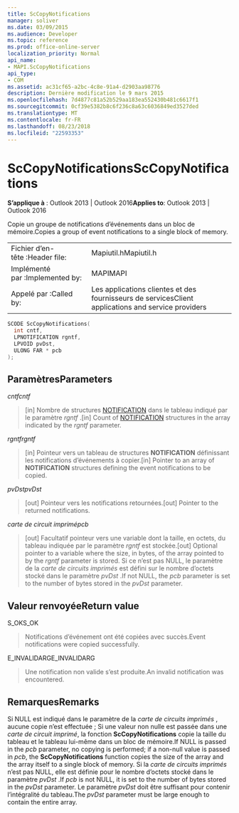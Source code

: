 ```yaml
---
title: ScCopyNotifications
manager: soliver
ms.date: 03/09/2015
ms.audience: Developer
ms.topic: reference
ms.prod: office-online-server
localization_priority: Normal
api_name:
- MAPI.ScCopyNotifications
api_type:
- COM
ms.assetid: ac31cf65-a2bc-4c8e-91a4-d2903aa98776
description: Dernière modification le 9 mars 2015
ms.openlocfilehash: 7d4877c81a52b529aa183ea552430b481c6617f1
ms.sourcegitcommit: 0cf39e5382b8c6f236c8a63c6036849ed3527ded
ms.translationtype: MT
ms.contentlocale: fr-FR
ms.lasthandoff: 08/23/2018
ms.locfileid: "22593353"
---
```

# <a name="sccopynotifications"></a><span data-ttu-id="0ee5a-103">ScCopyNotifications</span><span class="sxs-lookup"><span data-stu-id="0ee5a-103">ScCopyNotifications</span></span>

  
  
<span data-ttu-id="0ee5a-104">**S’applique à** : Outlook 2013 | Outlook 2016</span><span class="sxs-lookup"><span data-stu-id="0ee5a-104">**Applies to**: Outlook 2013 | Outlook 2016</span></span> 
  
<span data-ttu-id="0ee5a-105">Copie un groupe de notifications d’événements dans un bloc de mémoire.</span><span class="sxs-lookup"><span data-stu-id="0ee5a-105">Copies a group of event notifications to a single block of memory.</span></span> 
  
|||
|:-----|:-----|
|<span data-ttu-id="0ee5a-106">Fichier d’en-tête :</span><span class="sxs-lookup"><span data-stu-id="0ee5a-106">Header file:</span></span>  <br/> |<span data-ttu-id="0ee5a-107">Mapiutil.h</span><span class="sxs-lookup"><span data-stu-id="0ee5a-107">Mapiutil.h</span></span>  <br/> |
|<span data-ttu-id="0ee5a-108">Implémenté par :</span><span class="sxs-lookup"><span data-stu-id="0ee5a-108">Implemented by:</span></span>  <br/> |<span data-ttu-id="0ee5a-109">MAPI</span><span class="sxs-lookup"><span data-stu-id="0ee5a-109">MAPI</span></span>  <br/> |
|<span data-ttu-id="0ee5a-110">Appelé par :</span><span class="sxs-lookup"><span data-stu-id="0ee5a-110">Called by:</span></span>  <br/> |<span data-ttu-id="0ee5a-111">Les applications clientes et des fournisseurs de services</span><span class="sxs-lookup"><span data-stu-id="0ee5a-111">Client applications and service providers</span></span>  <br/> |
   
```cpp
SCODE ScCopyNotifications(
  int cntf,
  LPNOTIFICATION rgntf,
  LPVOID pvDst,
  ULONG FAR * pcb
);
```

## <a name="parameters"></a><span data-ttu-id="0ee5a-112">Paramètres</span><span class="sxs-lookup"><span data-stu-id="0ee5a-112">Parameters</span></span>

 <span data-ttu-id="0ee5a-113">_cntf_</span><span class="sxs-lookup"><span data-stu-id="0ee5a-113">_cntf_</span></span>
  
> <span data-ttu-id="0ee5a-114">[in] Nombre de structures [NOTIFICATION](notification.md) dans le tableau indiqué par le paramètre _rgntf_ .</span><span class="sxs-lookup"><span data-stu-id="0ee5a-114">[in] Count of [NOTIFICATION](notification.md) structures in the array indicated by the  _rgntf_ parameter.</span></span> 
    
 <span data-ttu-id="0ee5a-115">_rgntf_</span><span class="sxs-lookup"><span data-stu-id="0ee5a-115">_rgntf_</span></span>
  
> <span data-ttu-id="0ee5a-116">[in] Pointeur vers un tableau de structures **NOTIFICATION** définissant les notifications d’événements à copier.</span><span class="sxs-lookup"><span data-stu-id="0ee5a-116">[in] Pointer to an array of **NOTIFICATION** structures defining the event notifications to be copied.</span></span> 
    
 <span data-ttu-id="0ee5a-117">_pvDst_</span><span class="sxs-lookup"><span data-stu-id="0ee5a-117">_pvDst_</span></span>
  
> <span data-ttu-id="0ee5a-118">[out] Pointeur vers les notifications retournées.</span><span class="sxs-lookup"><span data-stu-id="0ee5a-118">[out] Pointer to the returned notifications.</span></span> 
    
 <span data-ttu-id="0ee5a-119">_carte de circuit imprimé_</span><span class="sxs-lookup"><span data-stu-id="0ee5a-119">_pcb_</span></span>
  
> <span data-ttu-id="0ee5a-120">[out] Facultatif pointeur vers une variable dont la taille, en octets, du tableau indiquée par le paramètre _rgntf_ est stockée.</span><span class="sxs-lookup"><span data-stu-id="0ee5a-120">[out] Optional pointer to a variable where the size, in bytes, of the array pointed to by the  _rgntf_ parameter is stored.</span></span> <span data-ttu-id="0ee5a-121">Si ce n’est pas NULL, le paramètre de la _carte de circuits imprimés_ est défini sur le nombre d’octets stocké dans le paramètre _pvDst_ .</span><span class="sxs-lookup"><span data-stu-id="0ee5a-121">If not NULL, the  _pcb_ parameter is set to the number of bytes stored in the  _pvDst_ parameter.</span></span> 
    
## <a name="return-value"></a><span data-ttu-id="0ee5a-122">Valeur renvoyée</span><span class="sxs-lookup"><span data-stu-id="0ee5a-122">Return value</span></span>

<span data-ttu-id="0ee5a-123">S_OK</span><span class="sxs-lookup"><span data-stu-id="0ee5a-123">S_OK</span></span>
  
> <span data-ttu-id="0ee5a-124">Notifications d’événement ont été copiées avec succès.</span><span class="sxs-lookup"><span data-stu-id="0ee5a-124">Event notifications were copied successfully.</span></span>
    
<span data-ttu-id="0ee5a-125">E_INVALIDARG</span><span class="sxs-lookup"><span data-stu-id="0ee5a-125">E_INVALIDARG</span></span>
  
> <span data-ttu-id="0ee5a-126">Une notification non valide s’est produite.</span><span class="sxs-lookup"><span data-stu-id="0ee5a-126">An invalid notification was encountered.</span></span>
    
## <a name="remarks"></a><span data-ttu-id="0ee5a-127">Remarques</span><span class="sxs-lookup"><span data-stu-id="0ee5a-127">Remarks</span></span>

<span data-ttu-id="0ee5a-128">Si NULL est indiqué dans le paramètre de la _carte de circuits imprimés_ , aucune copie n’est effectuée ; Si une valeur non nulle est passée dans une _carte de circuit imprimé_, la fonction **ScCopyNotifications** copie la taille du tableau et le tableau lui-même dans un bloc de mémoire.</span><span class="sxs-lookup"><span data-stu-id="0ee5a-128">If NULL is passed in the  _pcb_ parameter, no copying is performed; if a non-null value is passed in  _pcb_, the **ScCopyNotifications** function copies the size of the array and the array itself to a single block of memory.</span></span> <span data-ttu-id="0ee5a-129">Si la _carte de circuits imprimés_ n’est pas NULL, elle est définie pour le nombre d’octets stocké dans le paramètre _pvDst_ .</span><span class="sxs-lookup"><span data-stu-id="0ee5a-129">If  _pcb_ is not NULL, it is set to the number of bytes stored in the  _pvDst_ parameter.</span></span> <span data-ttu-id="0ee5a-130">Le paramètre _pvDst_ doit être suffisant pour contenir l’intégralité du tableau.</span><span class="sxs-lookup"><span data-stu-id="0ee5a-130">The  _pvDst_ parameter must be large enough to contain the entire array.</span></span> 
  

